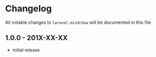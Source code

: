 # Changelog

All notable changes to `laravel-mindchow` will be documented in this file

## 1.0.0 - 201X-XX-XX

- initial release
